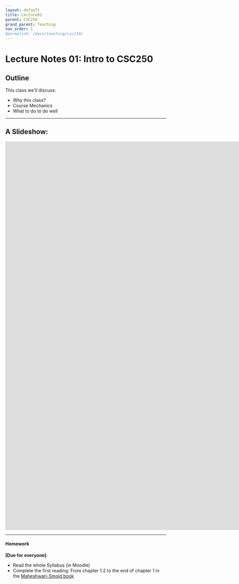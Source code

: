 ```yaml
---
layout: default
title: Lecture01
parent: CSC250
grand_parent: Teaching
nav_order: 1
#permalink: /docs/teaching/csc110/
---  
```

  

Lecture Notes 01: Intro to CSC250
===========================================



Outline
-------

This class we'll discuss:

* Why this class?
* Course Mechanics
* What to do to do well

  

* * *



A Slideshow:
---------------


<iframe src="https://docs.google.com/presentation/d/e/2PACX-1vSpX0V2gbeXOFn5I10MqmQ6oF7vwjEQwz1DqRDeQo8BCPiUyDwpKawCbR2H5j27oQTbNB8DG56YnQhx/embed?start=false&loop=false&delayms=60000" frameborder="0" width="2111" height="1216" allowfullscreen="true" mozallowfullscreen="true" webkitallowfullscreen="true"></iframe>
  

  

* * *

  

#### Homework

  
**\[Due for everyone\]**: 

  * Read the whole Syllabus (in Moodle)
  * Complete the first reading: From chapter 1.2 to the end of chapter 1 in the [Maheshwari-Smoid book](https://cglab.ca/~michiel/TheoryOfComputation/TheoryOfComputation.pdf)

